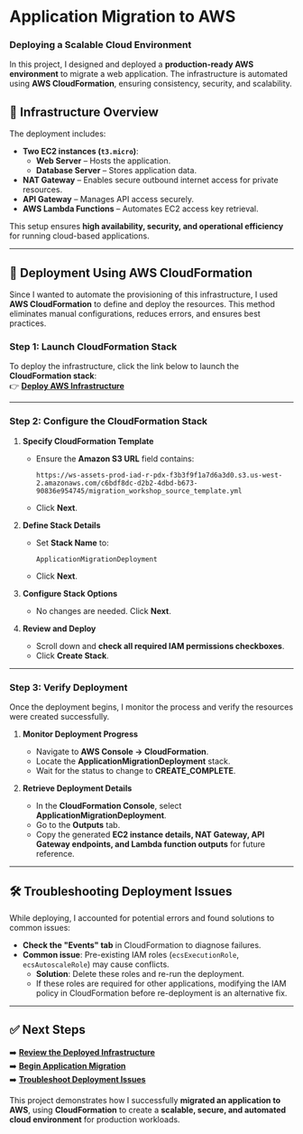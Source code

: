 # **Application Migration to AWS**
### **Deploying a Scalable Cloud Environment**

In this project, I designed and deployed a **production-ready AWS environment** to migrate a web application. The infrastructure is automated using **AWS CloudFormation**, ensuring consistency, security, and scalability. 

## **📌 Infrastructure Overview**
The deployment includes:
- **Two EC2 instances (`t3.micro`)**:  
  - **Web Server** – Hosts the application.  
  - **Database Server** – Stores application data.
- **NAT Gateway** – Enables secure outbound internet access for private resources.
- **API Gateway** – Manages API access securely.
- **AWS Lambda Functions** – Automates EC2 access key retrieval.

This setup ensures **high availability, security, and operational efficiency** for running cloud-based applications.

---

## **🚀 Deployment Using AWS CloudFormation**
Since I wanted to automate the provisioning of this infrastructure, I used **AWS CloudFormation** to define and deploy the resources. This method eliminates manual configurations, reduces errors, and ensures best practices.

### **Step 1: Launch CloudFormation Stack**
To deploy the infrastructure, click the link below to launch the **CloudFormation stack**:  
👉 **[Deploy AWS Infrastructure](https://ws-assets-prod-iad-r-pdx-f3b3f9f1a7d6a3d0.s3.us-west-2.amazonaws.com/c6bdf8dc-d2b2-4dbd-b673-90836e954745/migration_workshop_source_template.yml)**  

---

### **Step 2: Configure the CloudFormation Stack**
1. **Specify CloudFormation Template**
   - Ensure the **Amazon S3 URL** field contains:
     ```
     https://ws-assets-prod-iad-r-pdx-f3b3f9f1a7d6a3d0.s3.us-west-2.amazonaws.com/c6bdf8dc-d2b2-4dbd-b673-90836e954745/migration_workshop_source_template.yml
     ```
   - Click **Next**.

2. **Define Stack Details**
   - Set **Stack Name** to:
     ```
     ApplicationMigrationDeployment
     ```
   - Click **Next**.

3. **Configure Stack Options**
   - No changes are needed. Click **Next**.

4. **Review and Deploy**
   - Scroll down and **check all required IAM permissions checkboxes**.
   - Click **Create Stack**.

---

### **Step 3: Verify Deployment**
Once the deployment begins, I monitor the process and verify the resources were created successfully.

1. **Monitor Deployment Progress**  
   - Navigate to **AWS Console → CloudFormation**.
   - Locate the **ApplicationMigrationDeployment** stack.
   - Wait for the status to change to **CREATE_COMPLETE**.

2. **Retrieve Deployment Details**  
   - In the **CloudFormation Console**, select **ApplicationMigrationDeployment**.
   - Go to the **Outputs** tab.
   - Copy the generated **EC2 instance details, NAT Gateway, API Gateway endpoints, and Lambda function outputs** for future reference.

---

## **🛠 Troubleshooting Deployment Issues**
While deploying, I accounted for potential errors and found solutions to common issues:
- **Check the "Events" tab** in CloudFormation to diagnose failures.
- **Common issue**: Pre-existing IAM roles (`ecsExecutionRole`, `ecsAutoscaleRole`) may cause conflicts.
  - **Solution**: Delete these roles and re-run the deployment.
  - If these roles are required for other applications, modifying the IAM policy in CloudFormation before re-deployment is an alternative fix.

---

## **✅ Next Steps**
➡️ **[Review the Deployed Infrastructure](../docs/review-deployment.md)**  
➡️ **[Begin Application Migration](../docs/application-migration.md)**  
➡️ **[Troubleshoot Deployment Issues](../docs/troubleshooting.md)**  

This project demonstrates how I successfully **migrated an application to AWS**, using **CloudFormation** to create a **scalable, secure, and automated cloud environment** for production workloads.
